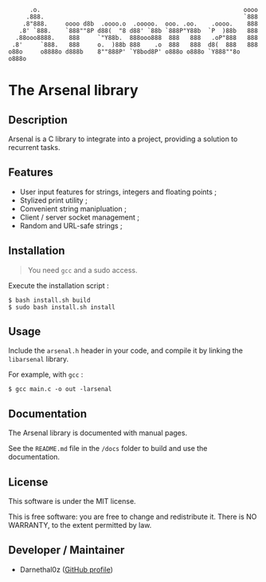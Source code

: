 ```
      .o.                                                         oooo  
     .888.                                                        `888  
    .8"888.     oooo d8b  .oooo.o  .ooooo.  ooo. .oo.    .oooo.    888  
   .8' `888.    `888""8P d88(  "8 d88' `88b `888P"Y88b  `P  )88b   888  
  .88ooo8888.    888     `"Y88b.  888ooo888  888   888   .oP"888   888  
 .8'     `888.   888     o.  )88b 888    .o  888   888  d8(  888   888  
o88o     o8888o d888b    8""888P' `Y8bod8P' o888o o888o `Y888""8o o888o 
```

# The Arsenal library

## Description

Arsenal is a C library to integrate into a project, providing a solution to recurrent tasks.

## Features

- User input features for strings, integers and floating points ;
- Stylized print utility ;
- Convenient string manipluation ;
- Client / server socket management ;
- Random and URL-safe strings ;

## Installation

> You need `gcc` and a sudo access.

Execute the installation script : 

```
$ bash install.sh build
$ sudo bash install.sh install
```

## Usage

Include the `arsenal.h` header in your code, and compile it by linking the `libarsenal` library.

For example, with `gcc` : 

```
$ gcc main.c -o out -larsenal
```

## Documentation

The Arsenal library is documented with manual pages.

See the `README.md` file in the `/docs` folder to build and use the documentation.

## License

This software is under the MIT license.

This is free software: you are free to change and redistribute it. There is NO WARRANTY, to the extent permitted by law.

## Developer / Maintainer

- Darnethal0z ([GitHub profile](https://github.com/Darnethal0z))
